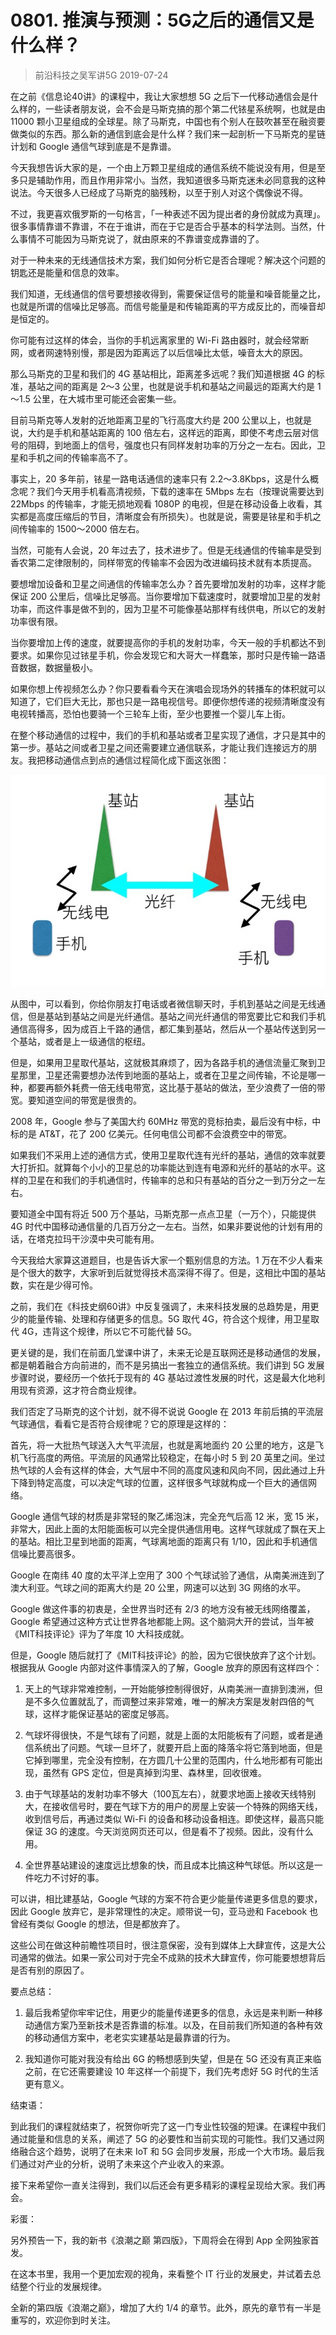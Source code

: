 # 0801. 推演与预测：5G之后的通信又是什么样？
> 前沿科技之吴军讲5G
2019-07-24

在之前《信息论40讲》的课程中，我让大家想想 5G 之后下一代移动通信会是什么样的，一些读者朋友说，会不会是马斯克搞的那个第二代铱星系统啊，也就是由 11000 颗小卫星组成的全球星。除了马斯克，中国也有个别人在鼓吹甚至在融资要做类似的东西。那么新的通信到底会是什么样？我们来一起剖析一下马斯克的星链计划和 Google 通信气球到底是不是靠谱。

今天我想告诉大家的是，一个由上万颗卫星组成的通信系统不能说没有用，但是至多只是辅助作用，而且作用非常小。当然，我知道很多马斯克迷未必同意我的这种说法。今天很多人已经成了马斯克的脑残粉，以至于别人对这个偶像说不得。

不过，我更喜欢俄罗斯的一句格言，「一种表述不因为提出者的身份就成为真理」。很多事情靠谱不靠谱，不在于谁讲，而在于它是否合乎基本的科学法则。当然，什么事情不可能因为马斯克说了，就由原来的不靠谱变成靠谱的了。

对于一种未来的无线通信技术方案，我们如何分析它是否合理呢？解决这个问题的钥匙还是能量和信息的效率。

我们知道，无线通信的信号要想接收得到，需要保证信号的能量和噪音能量之比，也就是所谓的信噪比足够高。而信号能量是和传输距离的平方成反比的，而噪音却是恒定的。

你可能有过这样的体会，当你的手机远离家里的 Wi-Fi 路由器时，就会经常断网，或者网速特别慢，那是因为距离远了以后信噪比太低，噪音太大的原因。

那么马斯克的卫星和我们的 4G 基站相比，距离差多远呢？我们知道根据 4G 的标准，基站之间的距离是 2～3 公里，也就是说手机和基站之间最远的距离大约是 1～1.5 公里，在大城市里可能还会密集一些。

目前马斯克等人发射的近地距离卫星的飞行高度大约是 200 公里以上，也就是说，大约是手机和基站距离的 100 倍左右，这样远的距离，即使不考虑云层对信号的阻碍，到地面上的信号，强度也只有同样发射功率的万分之一左右。因此，卫星和手机之间的传输率高不了。

事实上，20 多年前，铱星一路电话通信的速率只有 2.2～3.8Kbps，这是什么概念呢？我们今天用手机看高清视频，下载的速率在 5Mbps 左右（按理说需要达到 22Mbps 的传输率，才能无损地观看 1080P 的电视，但是在移动设备上收看，其实都是高度压缩后的节目，清晰度会有所损失）。也就是说，需要是铱星和手机之间传输率的 1500～2000 倍左右。

当然，可能有人会说，20 年过去了，技术进步了。但是无线通信的传输率是受到香农第二定律限制的，同样带宽的传输率不会因为改进编码技术就有本质提高。

要想增加设备和卫星之间通信的传输率怎么办？首先要增加发射的功率，这样才能保证 200 公里后，信噪比足够高。当你要增加下载速度时，就要增加卫星的发射功率，而这件事是做不到的，因为卫星不可能像基站那样有线供电，所以它的发射功率很有限。

当你要增加上传的速度，就要提高你的手机的发射功率，今天一般的手机都达不到要求。如果你见过铱星手机，你会发现它和大哥大一样蠢笨，那时只是传输一路语音数据，数据量极小。

如果你想上传视频怎么办？你只要看看今天在演唱会现场外的转播车的体积就可以知道了，它们巨大无比，那也只是一路电视信号。即便你想传递的视频清晰度没有电视转播高，恐怕也要骑一个三轮车上街，至少也要推一个婴儿车上街。

在整个移动通信的过程中，我们的手机和基站或者卫星实现了通信，才只是其中的第一步。基站之间或者卫星之间还需要建立通信联系，才能让我们连接远方的朋友。我把移动通信点到点的通信过程简化成下面这张图：

![](./res/2019038.jpg)

从图中，可以看到，你给你朋友打电话或者微信聊天时，手机到基站之间是无线通信，但是基站到基站之间是光纤通信。基站之间光纤通信的带宽要比它和我们手机通信高得多，因为成百上千路的通信，都汇集到基站，然后从一个基站传送到另一个基站，或者是上一级通信的枢纽。

但是，如果用卫星取代基站，这就极其麻烦了，因为各路手机的通信流量汇聚到卫星那里，卫星还需要想办法传到地面的基站上，或者在卫星之间传输，不论是哪一种，都要再额外耗费一倍无线电带宽，这比基于基站的做法，至少浪费了一倍的带宽。要知道空间的带宽是很贵的。

2008 年，Google 参与了美国大约 60MHz 带宽的竞标拍卖，最后没有中标，中标的是 AT&T，花了 200 亿美元。任何电信公司都不会浪费空中的带宽。

如果我们不采用上述的通信方式，使用卫星取代连有光纤的基站，通信的效率就要大打折扣。就算每个小小的卫星总的功率能达到连有电源和光纤的基站的水平。这样的卫星在和我们的手机通信时，传输率的总和只有基站的百分之一到万分之一左右。

要知道全中国有将近 500 万个基站，马斯克那一点点卫星（一万个），只能提供 4G 时代中国移动通信量的几百万分之一左右。当然，如果非要说他的计划有用的话，在塔克拉玛干沙漠中央可能有用。

今天我给大家算这道题目，也是告诉大家一个甄别信息的方法。1 万在不少人看来是个很大的数字，大家听到后就觉得技术高深得不得了。但是，这相比中国的基站数，实在是少得可怜。

之前，我们在《科技史纲60讲》中反复强调了，未来科技发展的总趋势是，用更少的能量传输、处理和存储更多的信息。5G 取代 4G，符合这个规律，用卫星取代 4G，违背这个规律，所以它不可能代替 5G。

更关键的是，我们在前面几堂课中讲了，未来无论是互联网还是移动通信的发展，都是朝着融合方向前进的，而不是另搞出一套独立的通信系统。我们讲到 5G 发展步骤时说，要经历一个依托于现有的 4G 基站过渡性发展的时代，这是最大化地利用现有资源，这才符合商业规律。

我们否定了马斯克的这个计划，就不得不说说 Google 在 2013 年前后搞的平流层气球通信，看看它是否符合规律呢？它的原理是这样的：

首先，将一大批热气球送入大气平流层，也就是离地面约 20 公里的地方，这是飞机飞行高度的两倍。平流层的风通常比较稳定，在每小时 5 到 20 英里之间。坐过热气球的人会有这样的体会，大气层中不同的高度风速和风向不同，因此通过上升下降到特定高度，可以决定气球的位置，这样很多气球就构成一个巨大的通信网络。

Google 通信气球的材质是非常轻的聚乙烯泡沫，完全充气后高 12 米，宽 15 米，非常大，因此上面的太阳能面板可以完全提供通信用电。这样气球就成了飘在天上的基站。相比卫星到地面的距离，气球离地面的距离只有 1/10，因此和手机通信信噪比要高很多。

Google 在南纬 40 度的太平洋上空用了 300 个气球试验了通信，从南美洲连到了澳大利亚。气球之间的距离大约是 20 公里，网速可以达到 3G 网络的水平。

Google 做这件事的初衷是，全世界当时还有 2/3 的地方没有被无线网络覆盖，Google 希望通过这种方式让世界各地都能上网。这个脑洞大开的尝试，当年被《MIT科技评论》评为了年度 10 大科技成就。

但是，Google 随后就打了《MIT科技评论》的脸，因为它很快放弃了这个计划。根据我从 Google 内部对这件事情深入的了解，Google 放弃的原因有这样四个：

1. 天上的气球非常难控制，一开始能够控制得很好，从南美洲一直排到澳洲，但是不多久位置就乱了，而调整过来非常难，唯一的解决方案是发射四倍的气球，这样才能保证基站的密度足够高。

2. 气球坏得很快，不是气球有了问题，就是上面的太阳能板有了问题，或者是通信系统出了问题。气球一旦坏了，就要开启上面的降落伞将它落到地面，但是它掉到哪里，完全没有控制，在方圆几十公里的范围内，什么地形都有可能出现，虽然有 GPS 定位，但是真掉到沟里、森林里，回收很难。

3. 由于气球基站的发射功率不够大（100瓦左右），就要求地面上接收天线特别大，在接收信号时，要在气球下方的用户的房屋上安装一个特殊的网络天线，收到信号后，再通过类似 Wi-Fi 的设备和移动设备相连。即使这样，最高只能保证 3G 的速度。今天浏览网页还可以，但是看不了视频。因此，没有什么用。

4. 全世界基站建设的速度远比想象的快，而且成本比搞这种气球低。所以这是一件吃力不讨好的事。

可以讲，相比建基站，Google 气球的方案不符合更少能量传递更多信息的要求，因此 Google 放弃它，是非常理性的决定。顺带说一句，亚马逊和 Facebook 也曾经有类似 Google 的想法，但是都放弃了。

这些公司在做这种前瞻性项目时，很注意保密，没有到媒体上大肆宣传，这是大公司通常的做法。如果一家公司对于完全不成熟的技术大肆宣传，你可能要想想背后是否有别的原因了。

要点总结：

1. 最后我希望你牢牢记住，用更少的能量传递更多的信息，永远是来判断一种移动通信方案乃至新技术是否靠谱的标准。以及，在目前我们所知道的各种有效的移动通信方案中，老老实实建基站是最靠谱的行为。

2. 我知道你可能对我没有给出 6G 的畅想感到失望，但是在 5G 还没有真正来临之前，在它还需要建设 10 年这样一个前提下，我们先考虑好 5G 时代的生活更有意义。

结束语：

到此我们的课程就结束了，祝贺你听完了这一门专业性较强的短课。在课程中我们通过能量和信息的关系，阐述了 5G 的必要性和当前实现的可能性。我们又通过网络融合这个趋势，说明了在未来 IoT 和 5G 会同步发展，形成一个大市场。最后我们通过对产业的分析，说明了未来这个产业收入的来源。

接下来希望你一直关注得到，我们以后还会有更多精彩的课程呈现给大家。我们再会。

彩蛋：

另外预告一下，我的新书《浪潮之巅 第四版》，下周将会在得到 App 全网独家首发。

在这本书里，我用一个更加宏观的视角，来看整个 IT 行业的发展史，并试着去总结整个行业的发展规律。

全新的第四版《浪潮之巅》，增加了大约 1/4 的章节。此外，原先的章节有一半是重写的，欢迎你到时关注。
